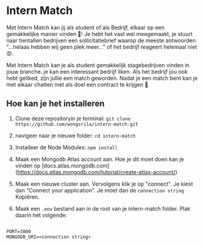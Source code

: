 # Intern Match

Met Intern Match kan jij als student of als Bedrijf, elkaar op een gemakkelijke manier vinden 🚀! Je hebt het vast wel meegemaakt, je stuurt naar tientallen bedrijven een sollicitatiebrief waarop de meeste antwoorden "...helaas hebben wij geen plek meer..." of het bedrijf reageert helemaal niet 😡.

Met Intern Match kan je als student gemakkelijk stagebedrijven vinden in jouw branche. je kan een interessant bedrijf liken. Als het bedrijf jou ook hebt geliked, zijn jullie een match geworden. Nadat je een match bent kan je met elkaar chatten met als doel een contract te krijgen 🤝.

## Hoe kan je het installeren

1. Clone deze repositoryin je terminal:
   `git clone https://github.com/wongsrila/intern-match.git`

2. navigeer naar je nieuwe folder: `cd intern-match`

3. Installeer de Node Modules: `npm install`

4. Maak een Mongodb Atlas account aan. Hoe je dit moet doen kan je vinden op [docs.atlas.mongodb.com] (https://docs.atlas.mongodb.com/tutorial/create-atlas-account/)

5. Maak een nieuwe cluster aan. Vervolgens klik je op "connect". Je kiest dan "Connect your application". Je moet dan de `connection string` Kopiëren.

6. Maak een `.env` bestand aan in de root van je intern-match folder. Plak daarin het volgende:

```.env

PORT=3000
MONGODB_URI=<connection string>

```
